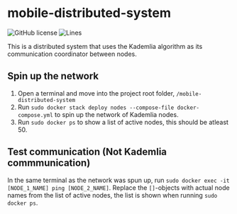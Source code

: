 # mobile-distributed-system
<!-- ![Go](https://github.com/SimonBerghem/mobile-distributed-system) -->
![GitHub license](https://github.com/SimonBerghem/mobile-distributed-system/blob/master/LICENSE)
![Lines](https://img.shields.io/tokei/lines/gihub/SimonBerghem/mobile-distributed-system)

This is a distributed system that uses the Kademlia algorithm as its communication coordinator between nodes. 

## Spin up the network
1. Open a terminal and move into the project root folder, `/mobile-distributed-system`
2. Run `sudo docker stack deploy nodes --compose-file docker-compose.yml` to spin up the network of Kademlia nodes.
3. Run `sudo docker ps` to show a list of active nodes, this should be atleast 50.

## Test communication (Not Kademlia commmunication)
In the same terminal as the network was spun up, run `sudo docker exec -it [NODE_1_NAME] ping [NODE_2_NAME]`. Replace the `[]`-objects with actual node names from the list of active nodes, the list is shown when running `sudo docker ps`.